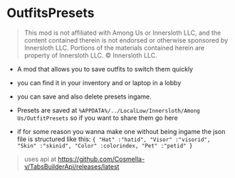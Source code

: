# OutfitsPresets

> This mod is not affiliated with Among Us or Innersloth LLC, and the content contained therein is not endorsed or otherwise sponsored by Innersloth LLC. Portions of the materials contained herein are property of Innersloth LLC. © Innersloth LLC.

- A mod that allows you to save outfits to switch them quickly
- you can find it in your inventory and or laptop in a lobby
- you can save and also delete presets ingame.

- Presets are saved at `%APPDATA%/../LocalLow/Innersloth/Among Us/OutfitPresets` so if you want to share them go here

- if for some reason you wanna make one without being ingame the json file is structured like this:
`{
"Hat" :"hatid",
"Visor" :"visorid",
"Skin" :"skinid",
"Color" :colorindex,
"Pet" :"petid"
}`

> uses api at https://github.com/Cosmella-v/TabsBuilderApi/releases/latest
